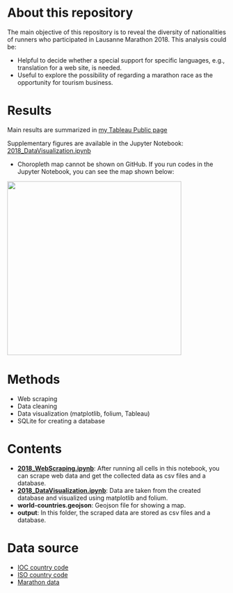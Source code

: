 # About this repository
The main objective of this repository is to reveal the diversity of nationalities of runners who participated in Lausanne Marathon 2018. This analysis could be:
- Helpful to decide whether a special support for specific languages, e.g., translation for a web site, is needed.
- Useful to explore the possibility of regarding a marathon race as the opportunity for tourism business.

# Results
Main results are summarized in [my Tableau Public page](https://public.tableau.com/profile/kotaro.sonoda#!/vizhome/LausanneMarathon/dashboard)

Supplementary figures are available in the Jupyter Notebook: [2018_DataVisualization.ipynb](https://github.com/ksonod/my_projects/blob/master/LausanneMarathon/2018_DataVisualization.ipynb)
* Choropleth map cannot be shown on GitHub. If you run codes in the Jupyter Notebook, you can see the map shown below:
<img src="https://i.imgur.com/cOdHOFE.png" width="400px">   

# Methods
- Web scraping
- Data cleaning
- Data visualization (matplotlib, folium, Tableau)
- SQLite for creating a database

# Contents
- <strong>[2018_WebScraping.ipynb](https://github.com/ksonod/my_projects/blob/master/LausanneMarathon/2018_WebScraping.ipynb)</strong>: After running all cells in this notebook, you can scrape web data and get the collected data as csv files and a database.  
-  <strong>[2018_DataVisualization.ipynb](https://github.com/ksonod/my_projects/blob/master/LausanneMarathon/2018_DataVisualization.ipynb)</strong>: Data are taken from the created database and visualized using matplotlib and folium. 
- <strong>world-countries.geojson</strong>: Geojson file for showing a map.
- <strong>output</strong>: In this folder, the scraped data are stored as csv files and a database.

# Data source
- [IOC country code](https://raw.githubusercontent.com/johnashu/datacamp/master/medals/Summer%20Olympic%20medalists%201896%20to%202008%20-%20IOC%20COUNTRY%20CODES.csv)
- [ISO country code](https://raw.githubusercontent.com/lukes/ISO-3166-Countries-with-Regional-Codes/master/all/all.csv)
- [Marathon data](https://services.datasport.com/2018/lauf/lamara/)
